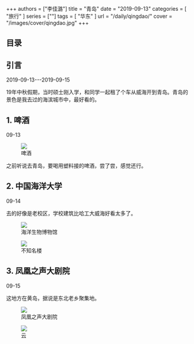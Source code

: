 +++
authors = ["李佳潞"]
title = "青岛"
date = "2019-09-13"
categories = [
    "旅行"
]
series = [""]
tags = [
    "华东"
]
url = "/daily/qingdao/"
cover = "/images/cover/qingdao.jpg"
+++
<!DOCTYPE html>
<html lang="zh-CN">
<head>
    <meta charset="UTF-8">
    <meta name="viewport" content="width=device-width, initial-scale=1.0">
    <link rel="stylesheet" href="/assets/css/styles.css">
    <script src="/assets/js/toc.js"></script>    
</head>
<body>
    <article>
        <nav>
            <h2>目录</h2>
            <ul id="toc">
                <!-- 目录项会在这里动态生成 -->
            </ul>
        </nav>
        <section>
            <h2>引言</h2>
            <p>2019-09-13---2019-09-15</p>
            <p>         19年中秋假期，当时硕士刚入学，和同学一起租了个车从威海开到青岛。青岛的景色是我去过的海滨城市中，最好看的。</p>
        </section>
        <section>
            <h2>1. 啤酒</h2>
            <p>09-13 <i class="fas fa-sun"></i></p>
            <div class="container">
                <div class="image">
                    <figure>
                        <a data-fancybox="gallery" href="https://cdn.heirenlop.com/daily-record/qingdao1.jpg">
    <img src="https://cdn.heirenlop.com/daily-record/qingdao1.jpg" loading="lazy">
</a>
                        <figcaption>啤酒</figcaption>
                    </figure>
                </div>
                <div class="text">
                    <p>         之前听说去青岛，要喝用塑料接的啤酒，尝了尝，感觉还行。</p>
                </div>
            </div>
        </section>
        <section>
            <h2>2. 中国海洋大学</h2>
            <p>09-14 <i class="fas fa-sun"></i></p>
            <p>         去的好像是老校区，学校建筑比哈工大威海好看太多了。</p>
            <div class="container">
                <div class="image">
                    <figure>
                        <a data-fancybox="gallery" href="https://cdn.heirenlop.com/daily-record/qingdao6.jpg">
    <img src="https://cdn.heirenlop.com/daily-record/qingdao6.jpg" loading="lazy">
</a>
                        <figcaption>海洋生物博物馆</figcaption>
                    </figure>
                </div>
            </div>
            <div class="container">
                <div class="image">
                    <figure>
                        <a data-fancybox="gallery" href="https://cdn.heirenlop.com/daily-record/qingdao2.jpg">
    <img src="https://cdn.heirenlop.com/daily-record/qingdao2.jpg" loading="lazy">
</a>
                        <figcaption>不知名楼</figcaption>
                    </figure>
                </div>
            </div>
        </section>
        <section>
            <h2>3. 凤凰之声大剧院</h2>
            <p>09-15 <i class="fas fa-cloud"></i></p>
            <p>         这地方在黄岛，据说是东北老乡聚集地。</p>
            <div class="container">
                <div class="image">
                    <figure>
                        <a data-fancybox="gallery" href="https://cdn.heirenlop.com/daily-record/qingdao3.jpg">
    <img src="https://cdn.heirenlop.com/daily-record/qingdao3.jpg" loading="lazy">
</a>
                        <figcaption>凤凰之声大剧院</figcaption>
                    </figure>
                </div>
            </div>
            <div class="container">
                    <figure>
                        <a data-fancybox="gallery" href="https://cdn.heirenlop.com/daily-record/qingdao4.jpg">
    <img src="https://cdn.heirenlop.com/daily-record/qingdao4.jpg" loading="lazy">
</a>
                        <figcaption>云</figcaption>
                    </figure>
                </div>
            </div>
        </section>
    </article>
</body>
</html>